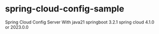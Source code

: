 # spring-cloud-config-sample
Spring Cloud Config Server With java21 springboot 3.2.1 spring cloud 4.1.0 or 2023.0.0
